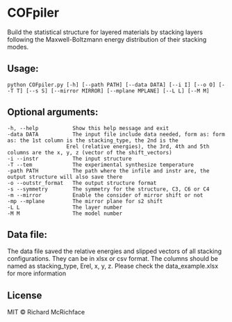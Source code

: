 # COFpiler

Build the statistical structure for layered materials by stacking layers following the Maxwell-Boltzmann energy distribution of their stacking modes.

## Usage:

```
python COFpiler.py [-h] [--path PATH] [--data DATA] [--i I] [--o O] [--T T] [--s S] [--mirror MIRROR] [--mplane MPLANE] [--L L] [--M M]
```

## Optional arguments: 

```
-h, --help           Show this help message and exit  
-data DATA           The input file include data needed, form as: form as: the 1st column is the stacking_type, the 2nd is the 
                   Erel (relative energies), the 3rd, 4th and 5th columns are the x, y, z (vector of the shift_vectors)  
-i --instr           The input structure  
-T --tem             The experimental synthesize temperature  
-path PATH           The path where the infile and instr are, the output structure will also save there  
-o --outstr_format   The output structure format  
-s --symmetry        The symmetry for the structure, C3, C6 or C4  
-m --mirror          Enable the consider of mirror shift or not  
-mp --mplane         The mirror plane for s2 shift  
-L L                 The layer number  
-M M                 The model number
```
  
## Data file: 
The data file saved the relative energies and slipped vectors of all stacking configurations. They can be in xlsx or csv format. The columns should be named as stacking_type, Erel, x, y, z. Please check the data_example.xlsx for more information 


## License
MIT © Richard McRichface
